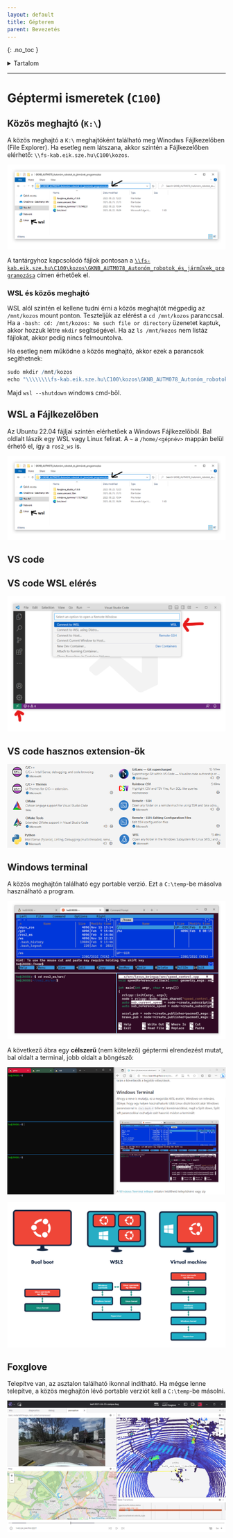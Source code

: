 ```yaml
---
layout: default
title: Gépterem
parent: Bevezetés
---
```


{: .no_toc }

<details markdown="block">
  <summary>
    Tartalom
  </summary>
  {: .text-delta }
1. TOC
{:toc}
</details>

---


# Géptermi ismeretek (`C100`)

## Közös meghajtó (`K:\`)

A közös meghajtó a `K:\` meghajtóként található meg Winodws Fájlkezelőben (File Explorer). Ha esetleg nem látszana, akkor szintén a Fájlkezelőben elérhető: `\\fs-kab.eik.sze.hu\C100\kozos`.

![gepterem01](gepterem01.png)

A tantárgyhoz kapcsolódó fájlok pontosan a [`\\fs-kab.eik.sze.hu\C100\kozos\GKNB_AUTM078_Autonóm_robotok_és_járművek_programozása`](\\fs-kab.eik.sze.hu\C100\kozos\GKNB_AUTM078_Autonóm_robotok_és_járművek_programozása) címen érhetőek el.

### WSL és közös meghajtó

WSL alól szintén el kellene tudni érni a közös meghajtót mégpedig az `/mnt/kozos` mount ponton. Teszteljük az elérést a `cd /mnt/kozos` paranccsal. Ha a `-bash: cd: /mnt/kozos: No such file or directory` üzenetet kaptuk, akkor hozzuk létre `mkdir` segítségével. Ha az `ls /mnt/kozos` nem listáz fájlokat, akkor pedig nincs felmountolva.

Ha esetleg nem működne a közös meghajtó, akkor ezek a parancsok segíthetnek:

``` r
sudo mkdir /mnt/kozos
echo "\\\\\\\\fs-kab.eik.sze.hu\C100\kozos\GKNB_AUTM078_Autonóm_robotok_és_járművek_programozása    /mnt/kozos    drvfs defaults,uid=1000,gid=1000    0    0" | sudo tee -a /etc/fstab
```
Majd `wsl --shutdown` windows cmd-ből.


## WSL a Fájlkezelőben

Az Ubuntu 22.04 fájljai szintén elérhetőek a Windows Fájlkezelőből. Bal oldlalt lászik egy WSL vagy Linux felirat. A `~` a `/home/<gépnév>` mappán belül érhető el, így a `ros2_ws` is. 

![gepterem01](gepterem01.png)


## VS code

## VS code WSL elérés

![vs code WSL](vscodebasics03.png)

## VS code hasznos extension-ök

![vs code extensions](vscodebasics04.png)

## Windows terminal

A közös meghajtón található egy portable verzió. Ezt a `C:\temp`-be másolva használható a program.

![win terminal](windows_terminal01.png)

A következő ábra egy **célszerű** (nem kötelező) géptermi elrendezést mutat, bal oldalt a terminal, jobb oldalt a böngésző:

![win layout](gepterem02.png)

![](https://raw.githubusercontent.com/sze-info/arj/main/docs/telepites/wsl_overview01.svg)

## Foxglove

Telepítve van, az asztalon található ikonnal indítható. Ha mégse lenne telepítve, a közös meghajtón lévő portable verziót kell a `C:\temp`-be másolni. 

![foxglove](foxglove01.png)